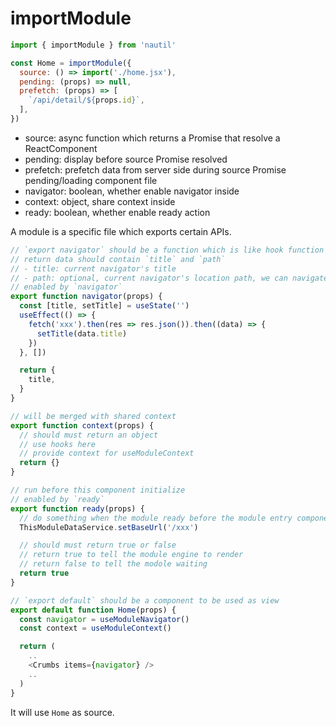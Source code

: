 # importModule

```js
import { importModule } from 'nautil'

const Home = importModule({
  source: () => import('./home.jsx'),
  pending: (props) => null,
  prefetch: (props) => [
    `/api/detail/${props.id}`,
  ],
})
```

- source: async function which returns a Promise that resolve a ReactComponent
- pending: display before source Promise resolved
- prefetch: prefetch data from server side during source Promise pending/loading component file
- navigator: boolean, whether enable navigator inside
- context: object, share context inside
- ready: boolean, whether enable ready action

A module is a specific file which exports certain APIs.

```js
// `export navigator` should be a function which is like hook function to return current module's navigator info
// return data should contain `title` and `path`
// - title: current navigator's title
// - path: optional, current navigator's location path, we can navigate to this path by using router, if not give, we will use current location href as path by using useLocation
// enabled by `navigator`
export function navigator(props) {
  const [title, setTitle] = useState('')
  useEffect(() => {
    fetch('xxx').then(res => res.json()).then((data) => {
      setTitle(data.title)
    })
  }, [])

  return {
    title,
  }
}

// will be merged with shared context
export function context(props) {
  // should must return an object
  // use hooks here
  // provide context for useModuleContext
  return {}
}

// run before this component initialize
// enabled by `ready`
export function ready(props) {
  // do something when the module ready before the module entry component initialize
  ThisModuleDataService.setBaseUrl('/xxx')

  // should must return true or false
  // return true to tell the module engine to render
  // return false to tell the modole waiting
  return true
}

// `export default` should be a component to be used as view
export default function Home(props) {
  const navigator = useModuleNavigator()
  const context = useModuleContext()

  return (
    ..
    <Crumbs items={navigator} />
    ..
  )
}
```

It will use `Home` as source.
